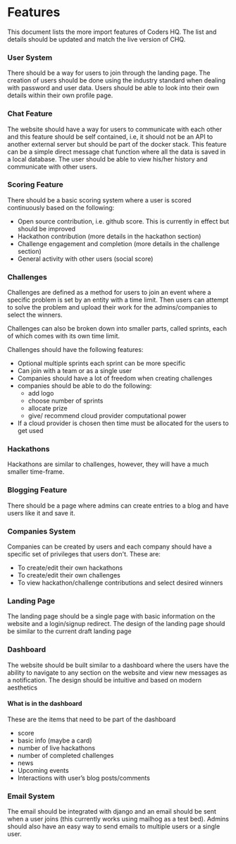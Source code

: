# Features

This document lists the more import features of Coders HQ. The list and details should be updated and match the live version of CHQ.

### User System

There should be a way for users to join through the landing page. The creation of users should be done using the industry standard when dealing with password and user data. Users should be able to look into their own details within their own profile page.

### Chat Feature

The website should have a way for users to communicate with each other and this feature should be self contained, i.e, it should not be an API to another external server but should be part of the docker stack.
This feature can be a simple direct message chat function where all the data is saved in a local database. The user should be able to view his/her history and communicate with other users.

### Scoring Feature

There should be a basic scoring system where a user is scored continuously based on the following:
* Open source contribution, i.e. github score. This is currently in effect but should be improved
* Hackathon contribution (more details in the hackathon section)
* Challenge engagement and completion (more details in the challenge section)
* General activity with other users (social score)

### Challenges

Challenges are defined as a method for users to join an event where a specific problem is set by an entity with a time limit. Then users can attempt to solve the problem and upload their work for the admins/companies to select the winners.

Challenges can also be broken down into smaller parts, called sprints, each of which comes with its own time limit.

Challenges should have the following features:
- Optional multiple sprints each sprint can be more specific
- Can join with a team or as a single user
- Companies should have a lot of freedom when creating challenges
- companies should be able to do the following:
	- add logo
	- choose number of sprints
	- allocate prize
	- give/ recommend cloud provider computational power
- If a cloud provider is chosen then time must be allocated for the users to get used 

### Hackathons

Hackathons are similar to challenges, however, they will have a much smaller time-frame. 

### Blogging Feature

There should be a page where admins can create entries to a blog and have users like it and save it.

### Companies System

Companies can be created by users and each company should have a specific set of privileges that users don't. These are:
* To create/edit their own hackathons
* To create/edit their own challenges
* To view hackathon/challenge contributions and select desired winners

### Landing Page

The landing page should be a single page with basic information on the website and a login/signup redirect. The design of the landing page should be similar to the current draft landing page

### Dashboard

The website should be built similar to a dashboard where the users have the ability to navigate to any section on the website and view new messages as a notification. The design should be intuitive and based on modern aesthetics

#### What is in the dashboard

These are the items that need to be part of the dashboard

* score
* basic info (maybe a card)
* number of live hackathons
* number of completed challenges
* news
* Upcoming events
* Interactions with user’s blog posts/comments 

### Email System

The email should be integrated with django and an email should be sent when a user joins (this currently works using mailhog as a test bed). Admins should also have an easy way to send emails to multiple users or a single user.